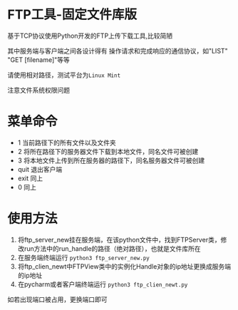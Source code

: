 # FTP工具-固定文件库版

基于TCP协议使用Python开发的FTP上传下载工具,比较简陋

其中服务端与客户端之间各设计得有 操作请求和完成响应的通信协议，如"LIST" "GET [filename]"等等

请使用相对路径，测试平台为`Linux Mint`

注意文件系统权限问题

# 菜单命令

- 1 当前路径下的所有文件以及文件夹
- 2 将所在路径下的服务器文件下载到本地文件，同名文件可被创建
- 3 将本地文件上传到所在服务器的路径下，同名服务器文件可被创建
- quit 退出客户端
- exit 同上
- 0 同上

# 使用方法

1. 将ftp_server_new挂在服务端，在该python文件中，找到FTPServer类，修改run方法中的run_handle的路径（绝对路径），也就是文件库所在
2. 在服务端终端运行 `python3 ftp_server_new.py`
3. 将ftp_clien_newt中FTPView类中的实例化Handle对象的ip地址更换成服务端的ip地址
4. 在pycharm或者客户端终端运行 `python3 ftp_clien_newt.py`

如若出现端口被占用，更换端口即可
